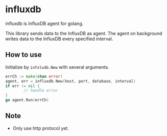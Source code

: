 # influxdb

influxdb is InfluxDB agent for golang.

This library sends data to the InfluxDB as agent. The agent on background writes data to the InfluxDB every specified interval.


## How to use

Initialize by `infxludb.New` with several arguments.

```go
errCh := make(chan error)
agent, err = influxdb.New(host, port, database, interval)
if err != nil {
        // handle error
}
go agent.Run(errCh)
```

## Note

* Only use http protocol yet.
